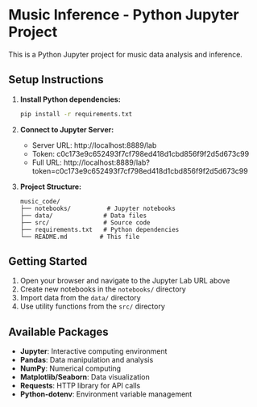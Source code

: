 # Music Inference - Python Jupyter Project

This is a Python Jupyter project for music data analysis and inference.

## Setup Instructions

1. **Install Python dependencies:**
   ```bash
   pip install -r requirements.txt
   ```

2. **Connect to Jupyter Server:**
   - Server URL: http://localhost:8889/lab
   - Token: c0c173e9c652493f7cf798ed418d1cbd856f9f2d5d673c99
   - Full URL: http://localhost:8889/lab?token=c0c173e9c652493f7cf798ed418d1cbd856f9f2d5d673c99

3. **Project Structure:**
   ```
   music_code/
   ├── notebooks/          # Jupyter notebooks
   ├── data/              # Data files
   ├── src/               # Source code
   ├── requirements.txt   # Python dependencies
   └── README.md         # This file
   ```

## Getting Started

1. Open your browser and navigate to the Jupyter Lab URL above
2. Create new notebooks in the `notebooks/` directory
3. Import data from the `data/` directory
4. Use utility functions from the `src/` directory

## Available Packages

- **Jupyter**: Interactive computing environment
- **Pandas**: Data manipulation and analysis
- **NumPy**: Numerical computing
- **Matplotlib/Seaborn**: Data visualization
- **Requests**: HTTP library for API calls
- **Python-dotenv**: Environment variable management
